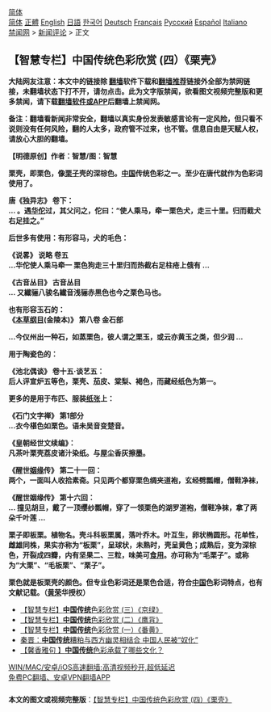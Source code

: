  <!-- 面包屑导航 --> <div class="breadcrumb"><!-- GTranslate: https://gtranslate.io/ -->  <div class="switcher notranslate">  <div class="selected">  <a href="#" onclick="return false;"> 简体</a>  </div>  <div class="option">  <a href="https://www.bannedbook.org" onclick="doGTranslate('zh-CN|zh-CN');jQuery('div.switcher div.selected a').html(jQuery(this).html());return false;" title="简体中文" class="nturl selected"> 简体</a>  <a href="https://www.bannedbook.org/zh-tw/" onclick="doGTranslate('zh-CN|zh-TW');jQuery('div.switcher div.selected a').html(jQuery(this).html());return false;" title="繁體中文" class="nturl"> 正體</a>  <a href="https://www.bannedbook.org/en/" onclick="doGTranslate('zh-CN|en');jQuery('div.switcher div.selected a').html(jQuery(this).html());return false;" title="English" class="nturl"> English</a>  <a href="https://www.bannedbook.org/ja/" onclick="doGTranslate('zh-CN|ja');jQuery('div.switcher div.selected a').html(jQuery(this).html());return false;" title="日本語" class="nturl"> 日語</a>  <a href="https://www.bannedbook.org/ko/" onclick="doGTranslate('zh-CN|ko');jQuery('div.switcher div.selected a').html(jQuery(this).html());return false;" title="한국어" class="nturl"> 한국어</a>  <a href="https://www.bannedbook.org/de/" onclick="doGTranslate('zh-CN|de');jQuery('div.switcher div.selected a').html(jQuery(this).html());return false;" title="Deutsch" class="nturl"> Deutsch</a>  <a href="https://www.bannedbook.org/fr/" onclick="doGTranslate('zh-CN|fr');jQuery('div.switcher div.selected a').html(jQuery(this).html());return false;" title="Français" class="nturl"> Français</a>  <a href="https://www.bannedbook.org/ru/" onclick="doGTranslate('zh-CN|ru');jQuery('div.switcher div.selected a').html(jQuery(this).html());return false;" title="Русский" class="nturl"> Русский</a>  <a href="https://www.bannedbook.org/es/" onclick="doGTranslate('zh-CN|es');jQuery('div.switcher div.selected a').html(jQuery(this).html());return false;" title="Español" class="nturl"> Español</a>  <a href="https://www.bannedbook.org/it/" onclick="doGTranslate('zh-CN|it');jQuery('div.switcher div.selected a').html(jQuery(this).html());return false;" title="Italiano" class="nturl"> Italiano</a>  </div>  </div>      <div class='breadcrumb-sub'><!-- Breadcrumb NavXT 6.3.0 --> <a href="https://www.bannedbook.org/" class="home">禁闻网</a> &gt; <a href="https://www.bannedbook.org/bnews/comments/" class="category">新闻评论</a> &gt; 正文</div></div><h2>【智慧专栏】中国传统色彩欣赏 (四）《栗壳》</h2> <p class="notice"><b>大陆网友注意：本文中的链接除 <a href="https://github.com/bannedbook/fanqiang" >翻墙</a>软件下载和<a href="https://github.com/killgcd/justmysocks/blob/master/README.md">翻墙推荐</a>链接外全部为禁网链接，未翻墙状态下打不开，请勿点击。此为文字版禁闻，欲看图文视频完整版和更多禁闻，请下载<a href="https://github.com/bannedbook/fanqiang">翻墙软件或APP</a>后翻墙上禁闻网。</p><p>备注：翻墙看新闻非常安全，翻墙以真实身份发表敏感言论有一定风险，但只看不说则没有任何风险，翻的人太多，政府管不过来，也不管。信息自由是天赋人权，请放心大胆的翻墙。</b></p>  <div class="entry"> <p>              <a href="https://i0.wp.com/upload-images-bucket-v64rleca837do.s3.eu-west-1.amazonaws.com/wp-content/uploads/2021/07/21084640/nona_1626852496545947.jpg?fit=1480%2C990&#038;ssl=1" data-caption=""></a>                            </p> <p><strong>【明德原创】作者：智慧/图：智慧</strong></p> <p><strong>栗壳，即栗色，像<a href="https://www.bannedbook.org/bnews/tag/%e6%a0%97%e5%ad%90/" class="st_tag internal_tag" rel="tag" title="标签 栗子 下的日志">栗子</a>壳的深棕色。<span class='wp_keywordlink_affiliate'><a href="https://www.bannedbook.org/" title="中国" target="_blank">中国</a></span>传统色彩之一。至少在唐代就作为色彩词使用了。</strong></p> <p><strong>唐《独异志》 卷下：</strong><br /> <strong>&#8230; 。遇<a href="https://www.bannedbook.org/bnews/tag/%e5%8d%8e%e4%bd%97/" class="st_tag internal_tag" rel="tag" title="标签 华佗 下的日志">华佗</a>过，其父问之，佗曰：“使人乘马，牵一栗色犬，走三十里。归而截犬右足挂之。”</strong></p> <p><strong>后世多有使用：有形容马，犬的毛色：</strong></p> <p><strong>《说畧》 说略 卷五</strong><br /> <strong>&#8230;华佗使人乘马牵一 栗色狗走三十里归而热截右足柱疮上俄有 &#8230;</strong></p>  <p><strong>《古音丛目》 古音丛目</strong><br /> <strong>&#8230; 又纎骊八骏名纎音浅骊赤黒色也今之栗色马也。</strong></p> <p><strong>也有形容玉石的：</strong><br /> <strong>《<a href="https://www.bannedbook.org/bnews/tag/%E6%9C%AC%E8%8D%89%E7%BA%B2%E7%9B%AE/" class="st_tag internal_tag" rel="tag" title="标签 本草纲目 下的日志">本草纲目</a>(金陵本)》 第八卷 金石部</strong></p> <p><strong>&#8230;今仪州出一种石，如蒸栗色，彼人谓之栗玉，或云亦黄玉之类，但少润 &#8230;</strong></p> <p><strong>用于陶瓷色的：</strong></p> <p><strong>《池北偶谈》 卷十五·谈艺五：</strong><br /> <strong>后人评宣炉五等色，栗壳、茄皮、棠梨、褐色，而藏经纸色为第一。</strong></p> <p><strong>更多的是用于布匹、服装<a href="https://www.bannedbook.org/bnews/tag/%E7%BA%B8%E5%BC%A0/" class="st_tag internal_tag" rel="tag" title="标签 纸张 下的日志">纸张</a>上：</strong></p>  <p><strong>《石门文字禅》 第1部分</strong><br /> <strong>&#8230;衣今椹色如栗色。语未吴音变楚音。</strong></p> <p><strong>《皇朝经世文续编》：</strong><br /> <strong>凡茶叶栗壳荔皮诸汁染纸。与屋尘香灰擦墨。</strong></p> <p><strong>《醒世<a href="https://www.bannedbook.org/bnews/tag/%e5%a7%bb%e7%bc%98/" class="st_tag internal_tag" rel="tag" title="标签 姻缘 下的日志">姻缘</a>传》 第二十一回：</strong><br /> <strong>两个，一面叫人收拾素斋。只见两个都穿栗色绸夹道袍，玄经劈瓢帽，僧鞋净袜，</strong></p> <p><strong>《醒世姻缘传》 第十六回：</strong><br /> <strong>&#8230; 撞见胡旦，戴了一顶缨纱瓢帽，穿了一领栗色的湖罗道袍，僧鞋净袜，拿了两朵千叶莲 &#8230;</strong></p> <p><strong>栗子即板栗。植物名。壳斗科板栗属，落叶乔木。叶互生，卵状椭圆形。花单性，雌雄同株，果实亦称为“板栗”，呈球状，未熟时，壳呈黄色；成熟后，变为深棕色，开裂成四瓣，内有坚果二、三粒，味美可<a href="https://www.bannedbook.org/bnews/tag/%E9%A3%9F%E7%94%A8/" class="st_tag internal_tag" rel="tag" title="标签 食用 下的日志">食用</a>。亦可称为“毛栗子”。或称为“大栗”、“毛板栗”、“栗子”。</strong></p> <p><strong>栗色就是板栗壳的颜色。但专业色彩词还是栗色合适，符合<a href="https://www.bannedbook.org/bnews/tag/%E4%B8%AD%E5%9B%BD/" class="st_tag internal_tag" rel="tag" title="标签 中国 下的日志">中国</a>色彩词特点，也有文献记载。（</strong><strong><a href="https://www.bannedbook.org/bnews/tag/%e9%bb%84%e8%8d%a3/" class="st_tag internal_tag" rel="tag" title="标签 黄荣 下的日志">黄荣</a>华授权）</strong></p>  <p></p> <p></p> <p></p> <p></p> <ul class='op-related-articles' title='相关阅读'> <li><a href='https://www.bannedbook.org/bnews/comments/20210720/1590688.html' target='_blank'>【智慧专栏】<b>中国传统</b>色彩欣赏 (三）《京绿》</a></li> <li><a href='https://www.bannedbook.org/bnews/comments/20210720/1590272.html' target='_blank'>【智慧专栏】<b>中国传统</b>色彩欣赏 (二）《鹰背》</a></li> <li><a href='https://www.bannedbook.org/bnews/comments/20210719/1590204.html' target='_blank'>【智慧专栏】<b>中国传统</b>色彩欣赏 (一）《番黄》</a></li> <li><a href='https://www.bannedbook.org/bnews/comments/20210711/1584929.html' target='_blank'>秦晋：<b>中国传统</b>糟粕与西方幽灵相结合 中国人民被“奴化”</a></li> <li><a href='https://www.bannedbook.org/bnews/comments/20210621/1570954.html' target='_blank'>【馨香雅句 】<b>中国传统</b>色彩承载了哪些文化？</a></li> </ul> <p class="texttj"> <a href="https://github.com/bannedbook/fanqiang/wiki/V2ray%E6%9C%BA%E5%9C%BA" target="_blank">WIN/MAC/安卓/iOS高速翻墙:高清视频秒开,超低延迟</a><br/> <a href="https://github.com/bannedbook/fanqiang/wiki/%E7%A6%81%E9%97%BB%E7%BD%91%E5%AE%89%E5%8D%93%E7%BF%BB%E5%A2%99%E6%96%B0%E9%97%BBAPP" target="_blank">免费PC翻墙、安卓VPN翻墙APP</a></p><p></p> <a name='sharetosocial'></a>  <div style="margin-bottom:5px;padding-bottom:5px;clear:both"> <div id="archive-pix-1" class="banner-ads"> <!-- AuctionX Display platform tag START --> <div id="26318x728x90x621x_ADSLOT2" clicktrack="%%CLICK_URL_ESC%%"></div> <!-- AuctionX Display platform tag END --> </div> <div id="archive-pix-2" class="banner-ads"> <!-- AuctionX Display platform tag START --> <div id="26315x300x250x621x_ADSLOT2" clicktrack="%%CLICK_URL_ESC%%"></div> <!-- AuctionX Display platform tag END --> </div> </div>  <div id="archive-pix-1" class="banner-ads"> <!-- AuctionX Display platform tag START --> <div id="26318x728x90x621x_ADSLOT3" clicktrack="%%CLICK_URL_ESC%%"></div> <!-- AuctionX Display platform tag END --> </div> <div><b>本文的图文或视频完整版</b>：<a href='https://www.bannedbook.org/bnews/comments/20210721/1591386.html'>【智慧专栏】中国传统色彩欣赏 (四）《栗壳》</a></div>  </div><!--END ENTRY--> 